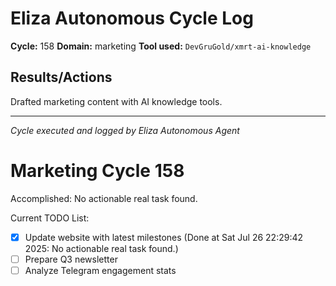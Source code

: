 # Eliza Autonomous Cycle Log

**Cycle:** 158
**Domain:** marketing
**Tool used:** `DevGruGold/xmrt-ai-knowledge`

## Results/Actions
Drafted marketing content with AI knowledge tools.

---
*Cycle executed and logged by Eliza Autonomous Agent*

# Marketing Cycle 158

Accomplished: No actionable real task found.

Current TODO List:

- [x] Update website with latest milestones  (Done at Sat Jul 26 22:29:42 2025: No actionable real task found.)
- [ ] Prepare Q3 newsletter
- [ ] Analyze Telegram engagement stats
